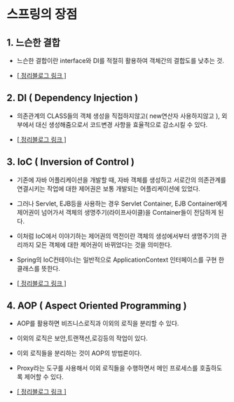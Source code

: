 # 스프링의 장점

## 1. 느슨한 결합
- 느슨한 결합이란 interface와 DI를 적절히 활용하여 객체간의 결합도를 낮추는 것.

- <a href="https://taesan94.tistory.com/85?category=364478">[ 정리블로그 링크 ]</a>

## 2. DI ( Dependency Injection )
- 의존관계의 CLASS들의 객체 생성을 직접하지않고( new연산자 사용하지않고 ), 외부에서 대신 생성해줌으로서 코드변경 사항을 효율적으로 감소시킬 수 있다.

- <a href="https://taesan94.tistory.com/86?category=364478">[ 정리블로그 링크 ]</a>

## 3. IoC ( Inversion of Control )
- 기존에 자바 어플리케이션을 개발할 때, 자바 객체를 생성하고 서로간의 의존관계를 연결시키는 작업에 대한 제어권은 보통 개발되는 어플리케이션에 있었다.

- 그러나 Servlet, EJB등을 사용하는 경우 Servlet Container, EJB Container에게 제어권이 넘어가서 객체의 생명주기(라이프사이클)을 Container들이 전담하게 된다.

- 이처럼 IoC에서 이야기하는 제어권의 역전이란 객체의 생성에서부터 생명주기의 관리까지 모든 객체에 대한 제어권이 바뀌었다는 것을 의미한다.

- Spring의 IoC컨테이너는 일반적으로 ApplicationContext 인터페이스를 구현 한 클래스를 뜻한다.

- <a href="https://taesan94.tistory.com/86?category=364478">[ 정리블로그 링크 ]</a>

## 4. AOP ( Aspect Oriented Programming )

- AOP를 활용하면 비즈니스로직과 이외의 로직을 분리할 수 있다.

- 이외의 로직은 보안,트랜잭션,로깅등의 작업이 있다.

- 이외 로직들을 분리하는 것이 AOP의 방법론이다.

- Proxy라는 도구를 사용해서 이외 로직들을 수행하면서 메인 프로세스를 호출하도록 제어할 수 있다.

- <a href="https://taesan94.tistory.com/89?category=364478">[ 정리블로그 링크 ]</a>




